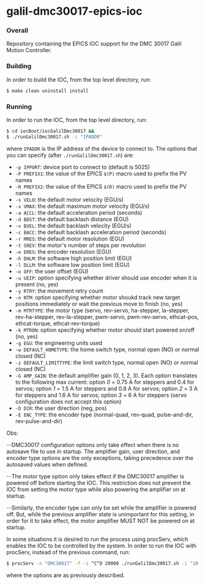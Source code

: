 # galil-dmc30017-epics-ioc

### Overall

Repository containing the EPICS IOC support for the DMC 30017 Galil Motion Controller.

### Building

In order to build the IOC, from the top level directory, run:

```sh
$ make clean uninstall install
```
### Running

In order to run the IOC, from the top level directory, run:

```sh
$ cd iocBoot/iocGalilDmc30017 &&
$ ./runGalilDmc30017.sh -i "IPADDR"
```

where `IPADDR` is the IP address of the device to connect to. The options
that you can specify (after `./runGalilDmc30017.sh`) are:

- `-p IPPORT`: device port to connect to (default is 5025)
- `-P PREFIX1`: the value of the EPICS `$(P)` macro used to prefix the PV names
- `-R PREFIX2`: the value of the EPICS `$(R)` macro used to prefix the PV names
- `-s VELO`: the default motor velocity (EGU/s)
- `-x VMAX`: the default maximum motor velocity (EGU/s)
- `-a ACCL`: the default acceleration period (seconds)
- `-d BDST`: the default backlash distance (EGU)
- `-v BVEL`: the default backlash velocity (EGU/s)
- `-c BACC`: the default backlash acceleration period (seconds)
- `-r MRES`: the default motor resolution (EGU)
- `-t SREV`: the motor's number of steps per revolution
- `-e ERES`: the encoder resolution (EGU)
- `-h DHLM`: the software high position limit (EGU)
- `-l DLLM`: the software low position limit (EGU)
- `-o OFF`:  the user offset (EGU)
- `-u UEIP`: option specifying whether driver should use encoder when it is present (no, yes)
- `-y RTRY`: the movement retry count
- `-n NTM`: option specifying whether motor shoukd track new target positions immediately or wait the previous move to finish (no, yes)
- `-m MTRTYPE`: the motor type (servo, rev-servo, ha-stepper, la-stepper, rev-ha-stepper, rev-la-stepper, pwm-servo, pwm-rev-servo, ethcat-pos, ethcat-torque, ethcat-rev-torque)
- `-k MTRON`: option specifying whether motor should start powered on/off (no, yes)
- `-g EGU`: the engineering units used
- `-w DEFAULT_HOMETYPE`:  the home switch type, normal open (NO) or normal closed (NC)
- `-z DEFAULT_LIMITTYPE`: the limit switch type, normal open (NO) or normal closed (NC)
- `-G AMP_GAIN`: the default amplifier gain (0, 1, 2, 3). Each option translates to the following max current: option *0* = 0.75 A for steppers and 0.4 for servos; option *1* = 1.5 A for steppers and 0.8 A for servos; option *2* = 3 A for steppers and 1.6 A for servos; option *3* = 6 A for steppers (servo configuration does not accept this option)
- `-D DIR`: the user direction (neg, pos)
- `-E ENC_TYPE`: the encoder type (normal-quad, rev-quad, pulse-and-dir, rev-pulse-and-dir)

Obs:

⋅⋅⋅DMC30017 configuration options only take effect when there is no
autosave file to use in startup. The amplifier gain, user direction,
and encoder type options are the only exceptions, taking precedence
over the autosaved values when defined.

⋅⋅⋅The motor type option only takes effect if the DMC30017 amplifier
is powered off before starting the IOC. This restriction does not
prevent the IOC from setting the motor type while also powering the
amplifier on at startup.

⋅⋅⋅Similarly, the encoder type can only be set while the
amplifier is powered off. But, while the previous amplifier state
is unimportant for this setting, in order for it to take effect,
the motor amplifier MUST NOT be powered on at startup.

In some situations it is desired to run the process using procServ,
which enables the IOC to be controlled by the system. In order to
run the IOC with procServ, instead of the previous command, run:

```sh
$ procServ -n "DMC30017" -f -i ^C^D 20000 ./runGalilDmc30017.sh -i "10.0.18.77" -p "5025" -P "TEST:" -R "DMC30017:"
```

where the options are as previously described.
